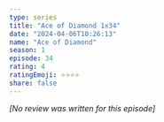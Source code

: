 ```yaml
---
type: series
title: "Ace of Diamond 1x34"
date: "2024-04-06T10:26:13"
name: "Ace of Diamond"
season: 1
episode: 34
rating: 4
ratingEmoji: ⭐️⭐️⭐️⭐️
share: false
---
```


_[No review was written for this episode]_
